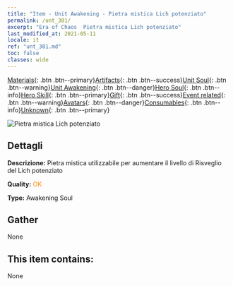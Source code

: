 ```yaml
---
title: "Item - Unit Awakening - Pietra mistica Lich potenziato"
permalink: /unt_301/
excerpt: "Era of Chaos  Pietra mistica Lich potenziato"
last_modified_at: 2021-05-11
locale: it
ref: "unt_301.md"
toc: false
classes: wide
---
```

 [Materials](/ItemsIT/){: .btn .btn--primary}[Artifacts](/ItemsIT/Artifacts/){: .btn .btn--success}[Unit Soul](/ItemsIT/UnitSoul/){: .btn .btn--warning}[Unit Awakening](/ItemsIT/UnitAwakening/){: .btn .btn--danger}[Hero Soul](/ItemsIT/HeroSoul/){: .btn .btn--info}[Hero Skill](/ItemsIT/HeroSkill/){: .btn .btn--primary}[Gift](/ItemsIT/Gift/){: .btn .btn--success}[Event related](/ItemsIT/Events/){: .btn .btn--warning}[Avatars](/ItemsIT/Avatars/){: .btn .btn--danger}[Consumables](/ItemsIT/Consumables/){: .btn .btn--info}[Unknown](/ItemsIT/Unknown/){: .btn .btn--primary}

 ![Pietra mistica Lich potenziato](/images/u/tia_wuyao.jpg)

## Dettagli
 **Descrizione:** Pietra mistica utilizzabile per aumentare il livello di Risveglio del Lich potenziato

 **Quality:** <span style="color: #FF8C00">OK</span>

 **Type:** Awakening Soul

## Gather

  None

## This item contains:

  None

